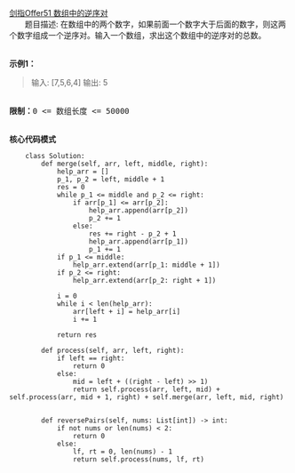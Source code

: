 [剑指Offer51 数组中的逆序对](https://leetcode.cn/problems/shu-zu-zhong-de-ni-xu-dui-lcof/description/)
<br>&emsp;&emsp;题目描述: 在数组中的两个数字，如果前面一个数字大于后面的数字，则这两个数字组成一个逆序对。输入一个数组，求出这个数组中的逆序对的总数。

<br>**示例1：**
>输入: [7,5,6,4]
>输出: 5

<br>**限制：**<kbd>0 <= 数组长度 <= 50000</kbd>

<br>**核心代码模式**
```python3
	class Solution:
	    def merge(self, arr, left, middle, right):
	        help_arr = []
	        p_1, p_2 = left, middle + 1
	        res = 0
	        while p_1 <= middle and p_2 <= right:
	            if arr[p_1] <= arr[p_2]:
	                help_arr.append(arr[p_2])
	                p_2 += 1
	            else:
	                res += right - p_2 + 1
	                help_arr.append(arr[p_1])
	                p_1 += 1
	        if p_1 <= middle:
	            help_arr.extend(arr[p_1: middle + 1])
	        if p_2 <= right:
	            help_arr.extend(arr[p_2: right + 1])
	        
	        i = 0
	        while i < len(help_arr):
	            arr[left + i] = help_arr[i]
	            i += 1
	        
	        return res
	 
	    def process(self, arr, left, right):
	        if left == right:
	            return 0
	        else:
	            mid = left + ((right - left) >> 1)
	            return self.process(arr, left, mid) + self.process(arr, mid + 1, right) + self.merge(arr, left, mid, right)
	 
	 
	    def reversePairs(self, nums: List[int]) -> int:
	        if not nums or len(nums) < 2:
	            return 0
	        else:
	            lf, rt = 0, len(nums) - 1
	            return self.process(nums, lf, rt)
```
